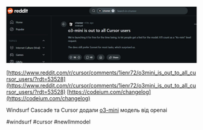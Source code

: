 <!--
date: 2025-02-01T02:21:06
photo: ![Photo](2025-02-01-02-21-06.jpg)


-->

![Photo](2025-02-01-02-21-06.jpg)

 [https://www.reddit.com/r/cursor/comments/1ienr72/o3mini_is_out_to_all_cursor_users/?rdt=53528](https://www.reddit.com/r/cursor/comments/1ienr72/o3mini_is_out_to_all_cursor_users/?rdt=53528) [https://codeium.com/changelog](https://codeium.com/changelog)

Windsurf Cascade та Cursor додали  [o3-mini](https://openai.com/index/openai-o3-mini/) модель від openai


 #windsurf #cursor #newllmmodel